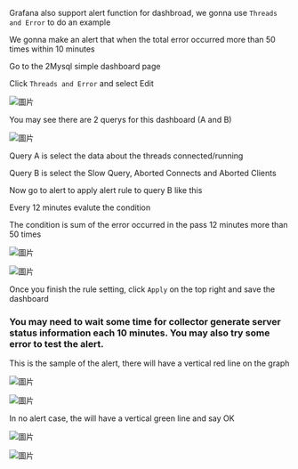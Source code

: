 Grafana also support alert function for dashbroad, we gonna use `Threads and Error` to do an example

We gonna make an alert that when the total error occurred more than 50 times within 10 minutes

Go to the 2Mysql simple dashboard page

Click `Threads and Error` and select Edit

![圖片](https://user-images.githubusercontent.com/74434769/141324368-190dab27-2805-4d61-9c33-393c8863f607.png)

You may see there are 2 querys for this dashboard (A and B)

![圖片](https://user-images.githubusercontent.com/74434769/141324557-f667bf53-692d-44af-b1dd-f00e80984144.png)

Query A is select the data about the threads connected/running

Query B is select the Slow Query, Aborted Connects and Aborted Clients

Now go to alert to apply alert rule to query B like this

Every 12 minutes evalute the condition

The condition is sum of the error occurred in the pass 12 minutes more than 50 times

![圖片](https://user-images.githubusercontent.com/74434769/141325948-303a5e48-4b05-4554-9c61-ceaa8e039391.png)


![圖片](https://user-images.githubusercontent.com/74434769/141332317-a8f99e95-5a4f-4ad8-b22c-9d469a8b3090.png)

Once you finish the rule setting, click `Apply` on the top right and save the dashboard

### You may need to wait some time for collector generate server status information each 10 minutes. You may also try some error to test the alert.

This is the sample of the alert, there will have a vertical red line on the graph 

![圖片](https://user-images.githubusercontent.com/74434769/141332097-95b6d93e-2443-4063-bd58-73db31634cd0.png)

![圖片](https://user-images.githubusercontent.com/74434769/141332134-fd8a727a-4f81-47c2-8550-0915bf41fb42.png)

In no alert case, the will have a vertical green line and say OK

![圖片](https://user-images.githubusercontent.com/74434769/141349169-bf00238d-21fe-47fa-8d20-f79ad0cf56ee.png)

![圖片](https://user-images.githubusercontent.com/74434769/141349232-44018b9d-f3e0-4fb4-98cd-ce0fa77d2035.png)


